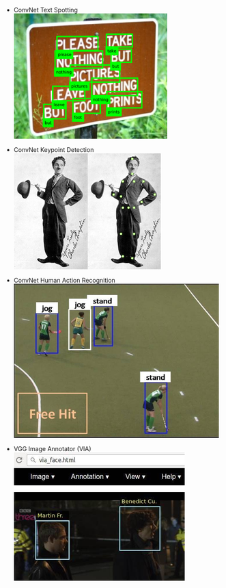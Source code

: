 *   ConvNet Text Spotting
    ![](images/txtspot.png)  
    [](http://www.robots.ox.ac.uk/~vgg/software/textspot/)

*   ConvNet Keypoint Detection
    ![](images/keypoint.png)  
    [](http://www.robots.ox.ac.uk/~vgg/software/keypoint_detection/)

*   ConvNet Human Action Recognition
    ![](images/soft3.jpg)  
    [](http://www.robots.ox.ac.uk/~vgg/software/two_stream_action/)

*   VGG Image Annotator (VIA)
    ![](images/soft4.jpg)  
    [](http://www.robots.ox.ac.uk/~vgg/software/via/)
